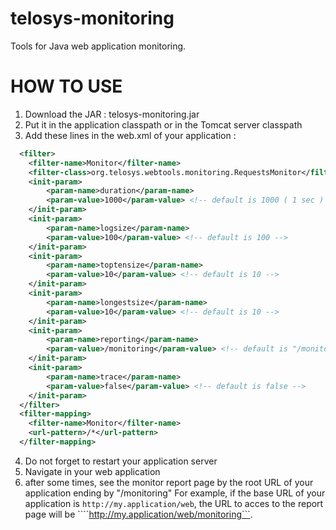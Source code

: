 telosys-monitoring
==================

Tools for Java web application monitoring.

HOW TO USE
==========

1. Download the JAR : telosys-monitoring.jar
2. Put it in the application classpath or in the Tomcat server classpath
3. Add these lines in the web.xml of your application :
```xml
  <filter>
    <filter-name>Monitor</filter-name>
    <filter-class>org.telosys.webtools.monitoring.RequestsMonitor</filter-class>    
    <init-param>
    	<param-name>duration</param-name>
    	<param-value>1000</param-value> <!-- default is 1000 ( 1 sec )  -->
    </init-param>
    <init-param>
    	<param-name>logsize</param-name>
    	<param-value>100</param-value> <!-- default is 100 -->
    </init-param>
    <init-param>
    	<param-name>toptensize</param-name>
    	<param-value>10</param-value> <!-- default is 10 -->
    </init-param>
    <init-param>
    	<param-name>longestsize</param-name>
    	<param-value>10</param-value> <!-- default is 10 -->
    </init-param>
    <init-param>
    	<param-name>reporting</param-name>
    	<param-value>/monitoring</param-value> <!-- default is "/monitor" -->
    </init-param>
    <init-param>
    	<param-name>trace</param-name>
    	<param-value>false</param-value> <!-- default is false -->
    </init-param>
  </filter>
  <filter-mapping>
  	<filter-name>Monitor</filter-name>
  	<url-pattern>/*</url-pattern>
  </filter-mapping>
```
4. Do not forget to restart your application server
5. Navigate in your web application
6. after some times, see the monitor report page by the root URL of your application ending by "/monitoring"
  For example, if the base URL of your application is ```http://my.application/web```, the URL to acces to the report page will be ````http://my.application/web/monitoring```.
